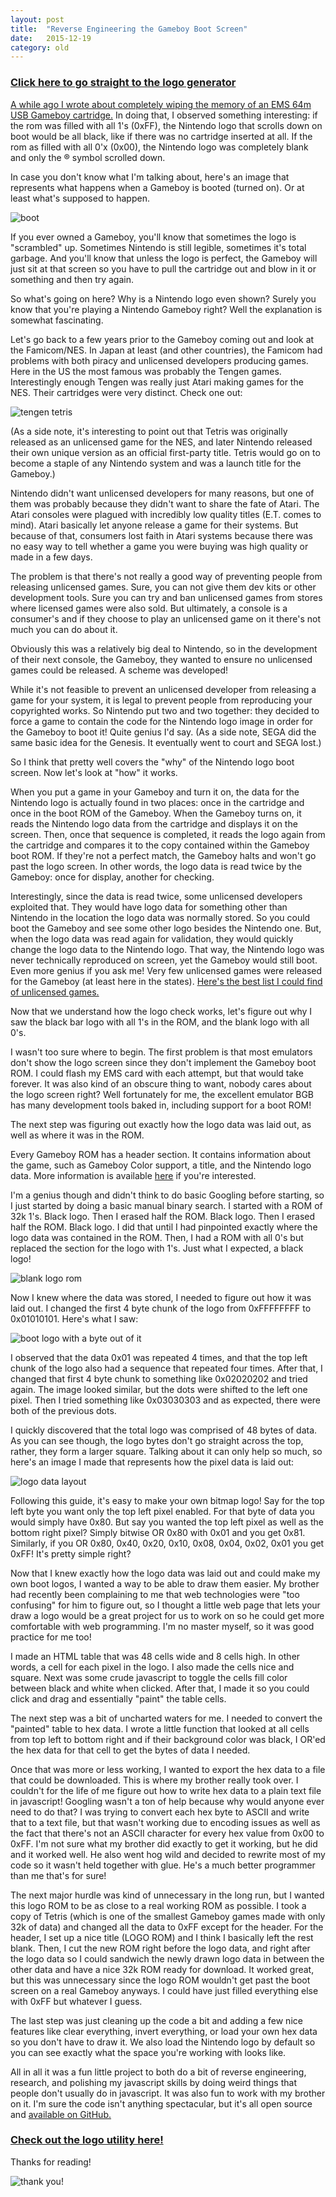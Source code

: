 ```yaml
---
layout: post
title:  "Reverse Engineering the Gameboy Boot Screen"
date:   2015-12-19
category: old
---
```


### [Click here to go straight to the logo generator](http://catskull.net/GB-Logo-Generator/)

[A while ago I wrote about completely wiping the memory of an EMS 64m USB Gameboy cartridge.](/erase-an-ems-64-usb-gameboy-cart.html) In doing that, I observed something interesting: if the rom was filled with all 1's (0xFF), the Nintendo logo that scrolls down on boot would be all black, like if there was no cartridge inserted at all. If the rom as filled with all 0'x (0x00), the Nintendo logo was completely blank and only the ® symbol scrolled down.

In case you don't know what I'm talking about, here's an image that represents what happens when a Gameboy is booted (turned on). Or at least what's supposed to happen.

![boot](/public/images/gblogo/boot.gif)

If you ever owned a Gameboy, you'll know that sometimes the logo is "scrambled" up. Sometimes Nintendo is still legible, sometimes it's total garbage. And you'll know that unless the logo is perfect, the Gameboy will just sit at that screen so you have to pull the cartridge out and blow in it or something and then try again.

So what's going on here? Why is a Nintendo logo even shown? Surely you know that you're playing a Nintendo Gameboy right? Well the explanation is somewhat fascinating.

Let's go back to a few years prior to the Gameboy coming out and look at the Famicom/NES. In Japan at least (and other countries), the Famicom had problems with both piracy and unlicensed developers producing games. Here in the US the most famous was probably the Tengen games. Interestingly enough Tengen was really just Atari making games for the NES. Their cartridges were very distinct. Check one out:

![tengen tetris](/public/images/gblogo/tengen.png)

(As a side note, it's interesting to point out that Tetris was originally released as an unlicensed game for the NES, and later Nintendo released their own unique version as an official first-party title. Tetris would go on to become a staple of any Nintendo system and was a launch title for the Gameboy.)

Nintendo didn't want unlicensed developers for many reasons, but one of them was probably because they didn't want to share the fate of Atari. The Atari consoles were plagued with incredibly low quality titles (E.T. comes to mind). Atari basically let anyone release a game for their systems. But because of that, consumers lost faith in Atari systems because there was no easy way to tell whether a game you were buying was high quality or made in a few days.

The problem is that there's not really a good way of preventing people from releasing unlicensed games. Sure, you can not give them dev kits or other development tools. Sure you can try and ban unlicensed games from stores where licensed games were also sold. But ultimately, a console is a consumer's and if they choose to play an unlicensed game on it there's not much you can do about it.

Obviously this was a relatively big deal to Nintendo, so in the development of their next console, the Gameboy, they wanted to ensure no unlicensed games could be released. A scheme was developed!

While it's not feasible to prevent an unlicensed developer from releasing a game for your system, it is legal to prevent people from reproducing your copyrighted works. So Nintendo put two and two together: they decided to force a game to contain the code for the Nintendo logo image in order for the Gameboy to boot it!
Quite genius I'd say. (As a side note, SEGA did the same basic idea for the Genesis. It eventually went to court and SEGA lost.)

So I think that pretty well covers the "why" of the Nintendo logo boot screen. Now let's look at "how" it works.

When you put a game in your Gameboy and turn it on, the data for the Nintendo logo is actually found in two places: once in the cartridge and once in the boot ROM of the Gameboy. When the Gameboy turns on, it reads the Nintendo logo data from the cartridge and displays it on the screen. Then, once that sequence is completed, it reads the logo again from the cartridge and compares it to the copy contained within the Gameboy boot ROM. If they're not a perfect match, the Gameboy halts and won't go past the logo screen. In other words, the logo data is read twice by the Gameboy: once for display, another for checking.

Interestingly, since the data is read twice, some unlicensed developers exploited that. They would have logo data for something other than Nintendo in the location the logo data was normally stored. So you could boot the Gameboy and see some other logo besides the Nintendo one. But, when the logo data was read again for validation, they would quickly change the logo data to the Nintendo logo. That way, the Nintendo logo was never technically reproduced on screen, yet the Gameboy would still boot. Even more genius if you ask me! Very few unlicensed games were released for the Gameboy (at least here in the states). [Here's the best list I could find of unlicensed games.](https://tcrf.net/Category:Unlicensed_Game_Boy_games)

Now that we understand how the logo check works, let's figure out why I saw the black bar logo with all 1's in the ROM, and the blank logo with all 0's.

I wasn't too sure where to begin. The first problem is that most emulators don't show the logo screen since they don't implement the Gameboy boot ROM. I could flash my EMS card with each attempt, but that would take forever. It was also kind of an obscure thing to want, nobody cares about the logo screen right? Well fortunately for me, the excellent emulator BGB has many development tools baked in, including support for a boot ROM!

The next step was figuring out exactly how the logo data was laid out, as well as where it was in the ROM.

Every Gameboy ROM has a header section. It contains information about the game, such as Gameboy Color support, a title, and the Nintendo logo data. More information is available [here](http://gbdev.gg8.se/wiki/articles/The_Cartridge_Header) if you're interested.

I'm a genius though and didn't think to do basic Googling before starting, so I just started by doing a basic manual binary search. I started with a ROM of 32k 1's. Black logo. Then I erased half the ROM. Black logo. Then I erased half the ROM. Black logo. I did that until I had pinpointed exactly where the logo data was contained in the ROM. Then, I had a ROM with all 0's but replaced the section for the logo with 1's. Just what I expected, a black logo!

![blank logo rom](/public/images/gblogo/black.png)

Now I knew where the data was stored, I needed to figure out how it was laid out. I changed the first 4 byte chunk of the logo from 0xFFFFFFFF to 0x01010101. Here's what I saw:

![boot logo with a byte out of it](/public/images/gblogo/dots.png)

I observed that the data 0x01 was repeated 4 times, and that the top left chunk of the logo also had a sequence that repeated four times. After that, I changed that first 4 byte chunk to something like 0x02020202 and tried again. The image looked similar, but the dots were shifted to the left one pixel. Then I tried something like 0x03030303 and as expected, there were both of the previous dots.

I quickly discovered that the total logo was comprised of 48 bytes of data. As you can see though, the logo bytes don't go straight across the top, rather, they form a larger square. Talking about it can only help so much, so here's an image I made that represents how the pixel data is laid out:

![logo data layout](/public/images/gblogo/map.png)

Following this guide, it's easy to make your own bitmap logo! Say for the top left byte you want only the top left pixel enabled. For that byte of data you would simply have 0x80. But say you wanted the top left pixel as well as the bottom right pixel? Simply bitwise OR 0x80 with 0x01 and you get 0x81. Similarly, if you OR 0x80, 0x40, 0x20, 0x10, 0x08, 0x04, 0x02, 0x01 you get 0xFF! It's pretty simple right?

Now that I knew exactly how the logo data was laid out and could make my own boot logos, I wanted a way to be able to draw them easier. My brother had recently been complaining to me that web technologies were "too confusing" for him to figure out, so I thought a little web page that lets your draw a logo would be a great project for us to work on so he could get more comfortable with web programming. I'm no master myself, so it was good practice for me too!

I made an HTML table that was 48 cells wide and 8 cells high. In other words, a cell for each pixel in the logo. I also made the cells nice and square. Next was some crude javascript to toggle the cells fill color between black and white when clicked. After that, I made it so you could click and drag and essentially "paint" the table cells.

The next step was a bit of uncharted waters for me. I needed to convert the "painted" table to hex data. I wrote a little function that looked at all cells from top left to bottom right and if their background color was black, I OR'ed the hex data for that cell to get the bytes of data I needed.

Once that was more or less working, I wanted to export the hex data to a file that could be downloaded. This is where my brother really took over. I couldn't for the life of me figure out how to write hex data to a plain text file in javascript! Googling wasn't a ton of help because why would anyone ever need to do that? I was trying to convert each hex byte to ASCII and write that to a text file, but that wasn't working due to encoding issues as well as the fact that there's not an ASCII character for every hex value from 0x00 to 0xFF. I'm not sure what my brother did exactly to get it working, but he did and it worked well. He also went hog wild and decided to rewrite most of my code so it wasn't held together with glue. He's a much better programmer than me that's for sure!

The next major hurdle was kind of unnecessary in the long run, but I wanted this logo ROM to be as close to a real working ROM as possible. I took a copy of Tetris (which is one of the smallest Gameboy games made with only 32k of data) and changed all the data to 0xFF except for the header. For the header, I set up a nice title (LOGO ROM) and I think I basically left the rest blank. Then, I cut the new ROM right before the logo data, and right after the logo data so I could sandwich the newly drawn logo data in between the other data and have a nice 32k ROM ready for download. It worked great, but this was unnecessary since the logo ROM wouldn't get past the boot screen on a real Gameboy anyways. I could have just filled everything else with 0xFF but whatever I guess.

The last step was just cleaning up the code a bit and adding a few nice features like clear everything, invert everything, or load your own hex data so you don't have to draw it. We also load the Nintendo logo by default so you can see exactly what the space you're working with looks like.

All in all it was a fun little project to both do a bit of reverse engineering, research, and polishing my javascript skills by doing weird things that people don't usually do in javascript. It was also fun to work with my brother on it. I'm sure the code isn't anything spectacular, but it's all open source and [available on GitHub.](https://github.com/catskull/GB-Logo-Generator)

### [Check out the logo utility here!](http://catskull.net/GB-Logo-Generator/)

Thanks for reading!

![thank you!](/public/images/gblogo/thankyou.gif)
